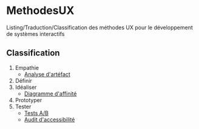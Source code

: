 # MethodesUX
Listing/Traduction/Classification des méthodes UX pour le développement de systèmes interactifs 

Classification
--------------
1. Empathie
   * [Analyse d'artéfact](./methodes/Analyse-artefact.md)
2. Définir
3. Idéaliser
   * [Diagramme d'affinité](./methodes/Diagramme-affinite.md)
4. Prototyper
5. Tester
   * [Tests A/B](./methodes/Tests-AB.md)
   * [Audit d'accessibilité](./methodes/Audit-accessibilite.md)